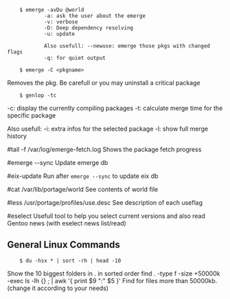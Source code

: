         $ emerge -avDu @world
                -a: ask the user about the emerge
                -v: verbose
                -D: Deep dependency resolving
                -u: update

                Also usefull: --newuse: emerge those pkgs with changed flags
                -q: for quiet output 

        $ emerge -C <pkgname>
Removes the pkg. Be carefull or you may uninstall a critical package

        $ genlop -tc
  -c: display the currently compiling packages
  -t: calculate merge time for the specific package

Also usefull:
  -i: extra infos for the selected package
  -l: show full merge history

#tail -f /var/log/emerge-fetch.log
  Shows the package fetch progress

#emerge --sync
  Update emerge db

#eix-update
  Run after `emerge --sync` to update eix db

#cat /var/lib/portage/world
  See contents of world file

#less /usr/portage/profiles/use.desc
  See description of each useflag

#eselect
  Usefull tool to help you select current versions and also read Gentoo news (with eselect news list/read)

General Linux Commands
----------------------
        $ du -hsx * | sort -rh | head -10
Show the 10 biggest folders in . in sorted order
        find . -type f -size +50000k -exec ls -lh {} \; | awk '{ print $9 ":" $5 }'
Find for files more than 50000kb. (change it according to your needs)
